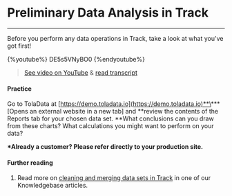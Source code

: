 # Preliminary Data Analysis in Track

---

Before you perform any data operations in Track, take a look at what you've got first!

{%youtube%} DE5s5VNyBO0 {%endyoutube%}  
> [See video on YouTube](https://www.youtube.com/embed/DE5s5VNyBO0?rel=0) & [read transcript](https://docs.google.com/document/d/1DCaeMviBwSO5hGSfeh6Y9McPI6D1dzxJyDs5kKa4wug/edit#heading=h.d1jpiwd734a)

#### Practice

Go to TolaData at [https://demo.toladata.io](https://demo.toladata.io)**\*** \[Opens an external website in a new tab\] and **review the contents of the Reports tab for your chosen data set. **What conclusions can you draw from these charts? What calculations you might want to perform on your data?

**\*Already a customer? Please refer directly to your production site.**

#### Further reading

1. Read more on [cleaning and merging data sets in Track](https://help.toladata.com/en/11-track/clean-and-merge-data.html) in one of our Knowledgebase articles.




